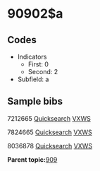 # 90902$a

## Codes

-   Indicators
    -   First: 0
    -   Second: 2
-   Subfield: a

## Sample bibs

7212665 [Quicksearch](https://search.library.yale.edu/catalog/7212665) [VXWS](http://prodorbis.library.yale.edu:7014/vxws/GetHoldingsService?bibId=7212665)

7824665 [Quicksearch](https://search.library.yale.edu/catalog/7824665) [VXWS](http://prodorbis.library.yale.edu:7014/vxws/GetHoldingsService?bibId=7824665)

8036878 [Quicksearch](https://search.library.yale.edu/catalog/8036878) [VXWS](http://prodorbis.library.yale.edu:7014/vxws/GetHoldingsService?bibId=8036878)

**Parent topic:**[909](../../tags/909/909.md)

